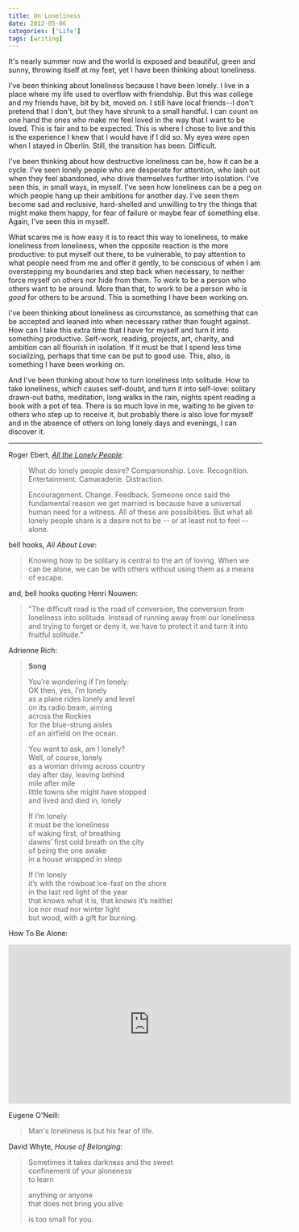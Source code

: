 ```yaml
---
title: On Loneliness
date: 2012-05-06
categories: ['Life']
tags: [writing]
---
```


It's nearly summer now and the world is exposed and beautiful, green and sunny, throwing itself at my feet, yet I have been thinking about loneliness.

I've been thinking about loneliness because I have been lonely. I live in a place where my life used to overflow with friendship. But this was college and my friends have, bit by bit, moved on. I still have local friends--I don't pretend that I don't, but they have shrunk to a small handful. I can count on one hand the ones who make me feel loved in the way that I want to be loved. This is fair and to be expected. This is where I chose to live and this is the experience I knew that I would have if I did so. My eyes were open when I stayed in Oberlin. Still, the transition has been. Difficult.

I've been thinking about how destructive loneliness can be, how it can be a cycle. I've seen lonely people who are desperate for attention, who lash out when they feel abandoned, who drive themselves further into isolation. I've seen this, in small ways, in myself. I've seen how loneliness can be a peg on which people hang up their ambitions for another day. I've seen them become sad and reclusive, hard-shelled and unwilling to try the things that might make them happy, for fear of failure or maybe fear of something else. Again, I've seen this in myself.

What scares me is how easy it is to react this way to loneliness, to make loneliness from loneliness, when the opposite reaction is the more productive: to put myself out there, to be vulnerable, to pay attention to what people need from me and offer it gently, to be conscious of when I am overstepping my boundaries and step back when necessary, to neither force myself on others nor hide from them. To work to be a person who others want to be around. More than that, to work to be a person who is *good* for others to be around. This is something I have been working on.

I've been thinking about loneliness as circumstance, as something that can be accepted and leaned into when necessary rather than fought against. How can I take this extra time that I have for myself and turn it into something productive. Self-work, reading, projects, art, charity, and ambition can all flourish in isolation. If it must be that I spend less time socializing, perhaps that time can be put to good use. This, also, is something I have been working on.

And I've been thinking about how to turn loneliness into solitude. How to take loneliness, which causes self-doubt, and turn it into self-love: solitary drawn-out baths, meditation, long walks in the rain, nights spent reading a book with a pot of tea. There is so much love in me, waiting to be given to others who step up to receive it, but probably there is also love for myself and in the absence of others on long lonely days and evenings, I can discover it.

***

Roger Ebert, [*All the Lonely People*](https://www.rogerebert.com/roger-ebert/all-the-lonely-people):

> What do lonely people desire? Companionship. Love. Recognition. Entertainment. Camaraderie. Distraction.
> 
> Encouragement. Change. Feedback. Someone once said the fundamental reason we get married is because have a universal human need for a witness. All of these are possibilities. But what all lonely people share is a desire not to be -- or at least not to feel -- alone.



bell hooks, *All About Love*:

> Knowing how to be solitary is central to the art of loving. When we can be alone, we can be with others without using them as a means of escape.

and, bell hooks quoting Henri Nouwen:

> "The difficult road is the road of conversion, the conversion from loneliness into solitude. Instead of running away from our loneliness and trying to forget or deny it, we have to protect it and turn it into fruitful solitude."

Adrienne Rich:

> **Song**
> 
> You’re wondering if I’m lonely:  
> OK then, yes, I’m lonely  
> as a plane rides lonely and level  
> on its radio beam, aiming  
> across the Rockies  
> for the blue-strung aisles  
> of an airfield on the ocean.  
>   
> You want to ask, am I lonely?  
> Well, of course, lonely  
> as a woman driving across country  
> day after day, leaving behind  
> mile after mile  
> little towns she might have stopped  
> and lived and died in, lonely  
>   
> If I’m lonely  
> it must be the loneliness  
> of waking first, of breathing  
> dawns’ first cold breath on the city  
> of being the one awake  
> in a house wrapped in sleep  
>   
> If I’m lonely  
> it’s with the rowboat ice-fast on the shore  
> in the last red light of the year  
> that knows what it is, that knows it’s neither  
> ice nor mud nor winter light  
> but wood, with a gift for burning.  

How To Be Alone:

<iframe width="560" height="315" src="http://www.youtube.com/embed/k7X7sZzSXYs?rel=0" frameborder="0" allowfullscreen></iframe>

Eugene O'Neill:

> Man's loneliness is but his fear of life.

David Whyte, *House of Belonging*:

> Sometimes it takes darkness and the sweet  
> confinement of your aloneness  
> to learn  
>
> anything or anyone  
> that does not bring you alive  
>
> is too small for you. 

